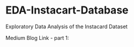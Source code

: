 # EDA-Instacart-Database
Exploratory Data Analysis of the Instacard Dataset

Medium Blog Link - part 1: 
